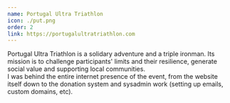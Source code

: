 ```yaml
---
name: Portugal Ultra Triathlon
icon: ./put.png
order: 2
link: https://portugalultratriathlon.com
---
```


Portugal Ultra Triathlon is a solidary adventure and a triple ironman. Its mission is to challenge participants' limits and their resilience, generate social value and supporting local communities.  
I was behind the entire internet presence of the event, from the website itself down to the donation system and sysadmin work (setting up emails, custom domains, etc).
